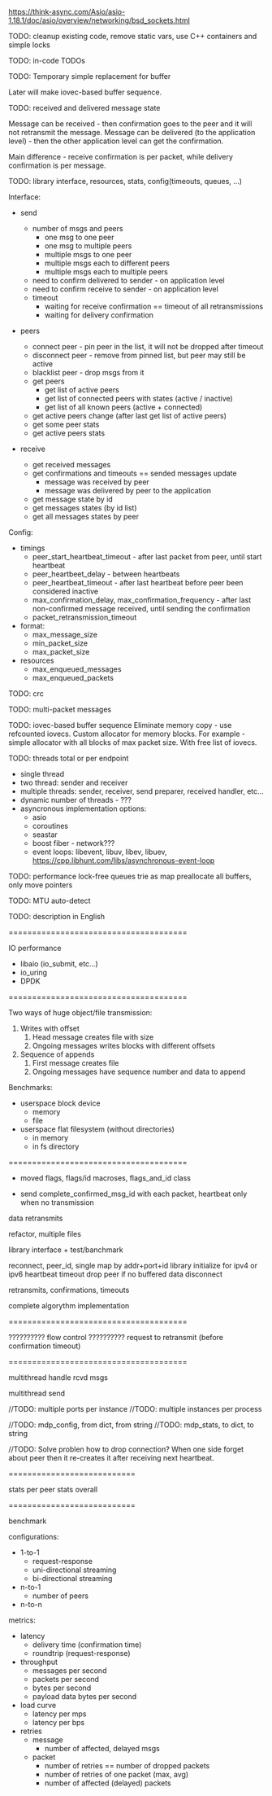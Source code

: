 


https://think-async.com/Asio/asio-1.18.1/doc/asio/overview/networking/bsd_sockets.html



TODO: cleanup existing code, remove static vars, use C++ containers and simple locks

TODO: in-code TODOs


TODO: Temporary simple replacement for buffer

  Later will make iovec-based buffer sequence.



TODO: received and delivered message state

  Message can be received - then confirmation goes to the peer and it will not retransmit the message.
  Message can be delivered (to the application level) - then the other application level can get the confirmation.

  Main difference - receive confirmation is per packet, while delivery confirmation is per message.




TODO: library interface, resources, stats, config(timeouts, queues, ...)

Interface:
- send
  - number of msgs and peers
    - one msg to one peer
    - one msg to multiple peers
    - multiple msgs to one peer
    - multiple msgs each to different peers
    - multiple msgs each to multiple peers
  - need to confirm delivered to sender - on application level
  - need to confirm receive to sender - on application level
  - timeout
    - waiting for receive confirmation == timeout of all retransmissions
    - waiting for delivery confirmation

- peers
  - connect peer - pin peer in the list, it will not be dropped after timeout
  - disconnect peer - remove from pinned list, but peer may still be active
  - blacklist peer - drop msgs from it
  - get peers
    - get list of active peers
    - get list of connected peers with states (active / inactive)
    - get list of all known peers (active + connected)
  - get active peers change (after last get list of active peers)
  - get some peer stats
  - get active peers stats

- receive
  - get received messages
  - get confirmations and timeouts == sended messages update
    - message was received by peer
    - message was delivered by peer to the application
  - get message state by id
  - get messages states (by id list)
  - get all messages states by peer


Config:
- timings
  - peer_start_heartbeat_timeout - after last packet from peer, until start heartbeat
  - peer_heartbeet_delay - between heartbeats
  - peer_heartbeat_timeout - after last heartbeat before peer been considered inactive
  - max_confirmation_delay, max_confirmation_frequency - after last non-confirmed message received, until sending the confirmation
  - packet_retransmission_timeout
- format:
  - max_message_size
  - min_packet_size
  - max_packet_size
- resources
  - max_enqueued_messages
  - max_enqueued_packets


TODO: crc

TODO: multi-packet messages


TODO: iovec-based buffer sequence
  Eliminate memory copy - use refcounted iovecs.
  Custom allocator for memory blocks.
  For example - simple allocator with all blocks of max packet size.
  With free list of iovecs.



TODO: threads
  total or per endpoint
  - single thread
  - two thread: sender and receiver
  - multiple threads: sender, receiver, send preparer, received handler, etc...
  - dynamic number of threads - ???
  - asyncronous implementation options:
    - asio
    - coroutines
    - seastar
    - boost fiber - network???
    - event loops: libevent, libuv, libev, libuev, https://cpp.libhunt.com/libs/asynchronous-event-loop


TODO: performance
  lock-free queues
  trie as map
  preallocate all buffers, only move pointers


TODO: MTU auto-detect

TODO: description in English


======================================

IO performance

- libaio (io_submit, etc...)
- io_uring
- DPDK



======================================


Two ways of huge object/file transmission:
1. Writes with offset
   1. Head message creates file with size
   2. Ongoing messages writes blocks with different offsets
2. Sequence of appends
   1. First message creates file
   2. Ongoing messages have sequence number and data to append


Benchmarks:
- userspace block device
  - memory
  - file
- userspace flat filesystem (without directories)
  - in memory
  - in fs directory



======================================


+ moved flags, flags/id macroses, flags_and_id class


+ send complete_confirmed_msg_id with each packet, heartbeat only when no transmission



data retransmits


refactor, multiple files

library interface + test/banchmark


reconnect, peer_id, single map by addr+port+id
library initialize for ipv4 or ipv6
heartbeat timeout drop peer if no buffered data
disconnect


retransmits, confirmations, timeouts

complete algorythm implementation




======================================

?????????? flow control
?????????? request to retransmit (before confirmation timeout)

======================================

multithread handle rcvd msgs

multithread send


//TODO: multiple ports per instance
//TODO: multiple instances per process

//TODO: mdp_config, from dict, from string
//TODO: mdp_stats, to dict, to string



//TODO: Solve problen how to drop connection? When one side forget about peer then it re-creates it after receiving next heartbeat.



===========================

stats per peer
stats overall

===========================

benchmark

configurations:
- 1-to-1
  - request-response
  - uni-directional streaming
  - bi-directional streaming
- n-to-1
  - number of peers
- n-to-n



metrics:
- latency
  - delivery time (confirmation time)
  - roundtrip (request-response)
- throughput
  - messages per second
  - packets per second
  - bytes per second
  - payload data bytes per second
- load curve
  - latency per mps
  - latency per bps
- retries
  - message
    - number of affected, delayed msgs
  - packet
    - number of retries == number of dropped packets
    - number of retries of one packet (max, avg)
    - number of affected (delayed) packets







